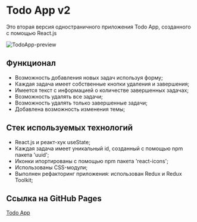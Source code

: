 # Todo App v2

Это вторая версия одностраничного приложения Todo App, созданного с помощью React.js 

![TodoApp-preview](https://user-images.githubusercontent.com/70523471/198358721-29073802-51df-47f3-811a-6513d8cdffc7.gif)

## Функционал

- Возможность добавления новых задач используя форму;
- Каждая задача имеет собственные кнопки удаления и завершения;
- Имеется текст с информацией о количестве завершенных задачах;
- Возможность удалять все задачи;
- Возможность удалять только завершенные задачи;
- Добавлена возможность изменения темы;

## Стек используемых технологий

- React.js и реакт-хук useState;
- Каждая задача имеет уникальный id, созданный с помощью npm пакета 'uuid';
- Иконки ипортированы с помощью npm пакета 'react-icons';
- Использованы CSS-модули;
- Выполнен рефакторинг приложения: использован Redux и Redux Toolkit;

## Ссылка на GitHub Pages

[Todo App](https://butterzzz.github.io/todo-app-v2/)